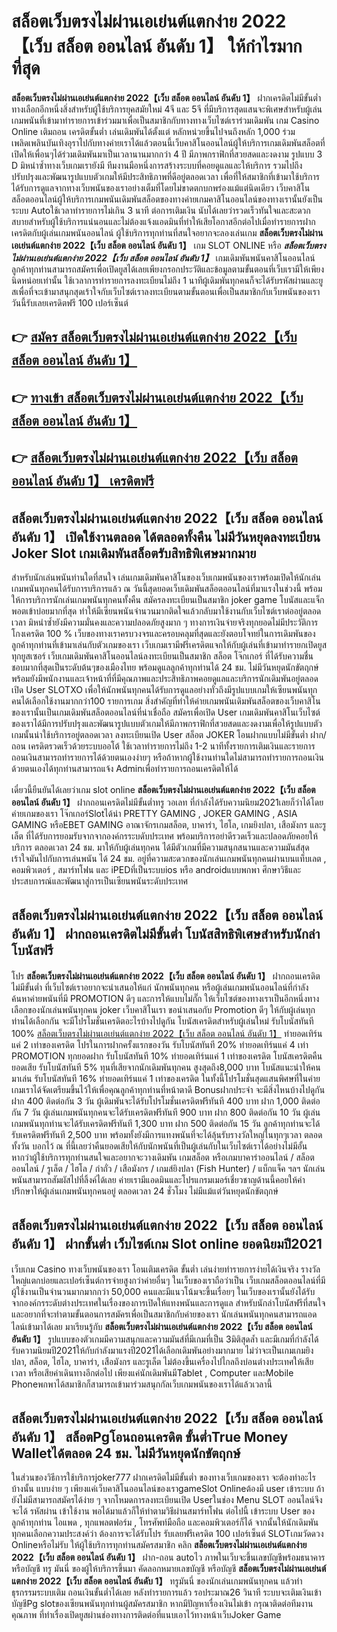 # สล็อตเว็บตรงไม่ผ่านเอเย่นต์แตกง่าย 2022【เว็บ สล็อต ออนไลน์ อันดับ 1】  ให้กำไรมากที่สุด

**สล็อตเว็บตรงไม่ผ่านเอเย่นต์แตกง่าย 2022【เว็บ สล็อต ออนไลน์ อันดับ 1】** ฝากเครดิตไม่มีขั้นต่ำ  ทางเลือกอีกหนึ่งสิ่งสำหรับผู้ใช้บริการยุคสมัยใหม่ 4จี และ 5จี ที่มีบริการสุดแสนจะพิเศษสำหรับผู้เล่นเกมพนันที่เข้ามาทำรายการเข้าร่วมมาเพื่อเป็นสมาชิกกับทางทางเว็บไซต์เราร่วมเดิมพัน เกม Casino Online เติมถอน เครดิตขั้นต่ำ เล่นเดิมพันได้ตั้งแต่ หลักหน่วยขึ้นไปจนถึงหลัก 1,000 ร่วมเพลิดเพลินบันเทิงอุราไปกับทางค่ายเราได้แล้วตอนนี้เว็บคาสิโนออนไลน์ผู้ให้บริการเกมเดิมพันสล็อตที่เปิดให้เพื่อนๆได้ร่วมเดิมพันมาเป็นเวลานานมากกว่า 4 ปี มีภาพกราฟิกที่สวยสดและงดงาม รูปแบบ 3 D
มิหนำซ้ำทางเว็บเกมเรายังมี ทีมงานมือหนึ่งการสร้างระบบที่คอยดูแลและให้บริการ  รวมไปถึงปรับปรุงและพัฒนารูปแบบตัวเกมให้มีประสิทธิภาพที่ดีอยู่ตลอดเวลา เพื่อที่ให้สมาชิกที่เข้ามาใช้บริการได้รับการดูแลจากทางเว็บพนันของเราอย่างเต็มที่โดยไม่ขาดตกบกพร่องแม้แต่นิดเดียว เว็บคาสิโนสล็อตออนไลน์ผู้ให้บริการเกมพนันเดิมพันสล็อตของทางค่ายเกมคาสิโนออนไลน์ของทางเรานั้นยังเป็นระบบ Autoใช้เวลาทำรายการไม่เกิน 3 นาที ต่อการเติมเงิน นับได้เลยว่ารวดเร็วทันใจและสะดวกสบายสำหรับผู้ใช้บริการแน่นอนและไม่ต้องแจ้งแอดมินที่ทำให้เสียโอกาสอีกต่อไปเมื่อทำรายการฝากเครดิตกับผู้เล่นเกมพนันออนไลน์
ผู้ใช้บริการทุกท่านที่สนใจอยากจะลองเล่นเกม **สล็อตเว็บตรงไม่ผ่านเอเย่นต์แตกง่าย 2022【เว็บ สล็อต ออนไลน์ อันดับ 1】** เกม SLOT ONLINE หรือ ***สล็อตเว็บตรงไม่ผ่านเอเย่นต์แตกง่าย 2022【เว็บ สล็อต ออนไลน์ อันดับ 1】*** เกมเดิมพันพนันคาสิโนออนไลน์ลูกค้าทุกท่านสามารถสมัครเพื่อเปิดยูสได้เลยเพียงกรอกประวัติและข้อมูลตามขั้นตอนที่เว็บเรามีให้เพียงนิดหน่อยเท่านั้น ใช้เวลาการทำรายการลงทะเบียนไม่ถึง 1 นาทีผู้เดิมพันทุกคนก็จะได้รับรหัสผ่านและยูสเพื่อที่จะเข้ามาสนุกสุดเร้าใจกับเว็บไซต์เราลงทะเบียนตามขั้นตอนเพื่อเป็นสมาชิกกับเว็บพนันของเราวันนี้รับเลยเครดิตฟรี 100 เปอร์เซ็นต์

## 👉 [สมัคร สล็อตเว็บตรงไม่ผ่านเอเย่นต์แตกง่าย 2022【เว็บ สล็อต ออนไลน์ อันดับ 1】](https://archa888.com/)
## 👉 [ทางเข้า สล็อตเว็บตรงไม่ผ่านเอเย่นต์แตกง่าย 2022【เว็บ สล็อต ออนไลน์ อันดับ 1】](https://archa888.com/)
## 👉 [สล็อตเว็บตรงไม่ผ่านเอเย่นต์แตกง่าย 2022【เว็บ สล็อต ออนไลน์ อันดับ 1】 เครดิตฟรี](https://archa888.com/)

## สล็อตเว็บตรงไม่ผ่านเอเย่นต์แตกง่าย 2022【เว็บ สล็อต ออนไลน์ อันดับ 1】 เปิดใช้งานตลอด ได้ตลอดทั้งคืน ไม่มีวันหยุดลงทะเบียน Joker Slot เกมเดิมพันสล็อตรับสิทธิพิเศษมากมาย

สำหรับนักเล่นพนันท่านใดที่สนใจ เล่นเกมเดิมพันคาสิโนของเว็บเกมพนันของเราพร้อมเปิดให้นักเล่นเกมพนันทุกคนได้รับการบริการแล้ว ณ วันนี้สุดยอดเว็บเดิมพันสล็อตออนไลน์ที่มาแรงในช่วงนี้ พร้อมให้การบริการนักเล่นเกมพนันทุกคนทั้งคืน สมัครลงทะเบียนเป็นสมาชิก joker game โบนัสและแจ็กพอตเข้าบ่อยมากที่สุด ทำให้มีเซียนพนันจำนวนมากติดใจแล้วกลับมาใช้งานกับเว็บไซต์เราต่ออยู่ตลอดเวลา มิหนำซ้ำยังมีความมั่นคงและความปลอดภัยสูงมาก ๆ ทางการเงินจ่ายจริงทุกยอดไม่มีประวัติการโกงเครดิต 100 % เว็บของทางเราครบวงจรและครอบคลุมที่สุดและยังตอบโจทย์ในการเดิมพันของลูกค้าทุกท่านที่เข้ามาเล่นกับตัวเกมของเรา
เว็บเกมเรามีฟรีเครดิตแจกให้กับผู้เล่นที่เข้ามาทำรายกเปิดยูสทุกยูสเซอร์ เว็บเกมเดิมพันคาสิโนออนไลน์ลงทะเบียนเป็นสมาชิก สล็อต โจ๊กเกอร์ ที่ได้รับความชื่นชอบมากที่สุดเป็นระดับต้นๆของเมืองไทย พร้อมดูแลลูกค้าทุกท่านได้ 24 ชม. ไม่มีวันหยุดนักขัตฤกษ์พร้อมยังมีพนักงานและเจ้าหน้าที่ที่มีคุณภาพและประสิทธิภาพคอยดูแลและบริการนักเดิมพันอยู่ตลอด เปิด User SLOTXO เพื่อให้นักพนันทุกคนได้รับการดูแลอย่างทั่วถึงมีรูปแบบเกมให้เซียนพนันทุกคนได้เลือกใช้งานมากกว่า100 รายการเกม
สิ่งสำคัญที่ทำให้ค่ายเกมพนันเดิมพันสล็อตของเว็บคาสิโนของเรานั้นเป็นเกมเดิมพันสล็อตออนไลน์ที่น่าเชื่อถือ สมัครเพื่อเปิด User  เกมเดิมพันคาสิโนเว็บไซต์ของเราได้มีการปรับปรุงและพัฒนารูปแบบตัวเกมให้มีภาพกราฟิกที่สวยสดและงดงามเพื่อให้รูปแบบตัวเกมนั้นน่าใช้บริการอยู่ตลอดเวลา ลงทะเบียนเปิด User สล็อต JOKER โอนฝากแบบไม่มีขั้นต่ำ ฝาก/ถอน เครดิตรวดเร็วด้วยระบบออโต้ ใช้เวลาทำรายการไม่ถึง 1-2 นาทีทั้งรายการเติมเงินและรายการถอนเงินสามารถทำรายการได้ด้วยตนเองง่ายๆ หรือถ้าหากผู้ใช้งานท่านใดไม่สามารถทำรายการถอนเงินด้วยตนเองได้ทุกท่านสามารถแจ้ง Adminเพื่อทำรายการถอนเครดิตให้ได้

เดี๋ยวนี้ยืนยันได้เลยว่าเกม slot online **สล็อตเว็บตรงไม่ผ่านเอเย่นต์แตกง่าย 2022【เว็บ สล็อต ออนไลน์ อันดับ 1】** ฝากถอนเครดิตไม่มีขั้นต่ำทรู วอเลท ที่กำลังได้รับความนิยม2021เลยก็ว่าได้โดยค่ายเกมของเรา โจ๊กเกอร์Slotได้นำ PRETTY GAMING , JOKER GAMING , ASIA GAMING หรือEBET GAMING อาณาจักรเกมสล็อต, บาคาร่า, ไฮโล, เกมยิงปลา, เสือมังกร และรูเล็ต ที่ได้รับการยอมรับจากจากองค์กรระบดับประเทศ พร้อมบริการอย่าดีรวดเร็วและปลอดภัยคอยให้บริการ ตลอดเวลา 24 ชม. มาให้กับผู้เล่นทุกคน ได้มีตัวเกมที่มีความสนุกสนานและความมันส์สุดเร้าใจมันไปกับการเล่นพนัน ได้ 24 ชม. อยู่ที่ความสะดวกของนักเล่นเกมพนันทุกคนผ่านบนแท็บเลต , คอมพิวเตอร์ , สมาร์ทโฟน และ iPEDที่เป็นระบบios หรือ androidแบบพกพา ศึกษาวิธีและประสบการณ์และพัฒนาสู่การเป็นเซียนพนันระดับประเทศ

## สล็อตเว็บตรงไม่ผ่านเอเย่นต์แตกง่าย 2022【เว็บ สล็อต ออนไลน์ อันดับ 1】 ฝากถอนเครดิตไม่มีขั้นต่ำ โบนัสสิทธิพิเศษสำหรับนักล่าโบนัสฟรี

โปร **สล็อตเว็บตรงไม่ผ่านเอเย่นต์แตกง่าย 2022【เว็บ สล็อต ออนไลน์ อันดับ 1】** ฝากถอนเครดิตไม่มีขั้นต่ำ ที่เว็บไซต์เราอยากจะนำเสนอให้แก่  นักพนันทุกคน หรือผู้เล่นเกมพนันออนไลน์ที่กำลังค้นหาค่ายพนันที่มี  PROMOTION ดีๆ และการให้แบบไม่กั๊ก ให้เว็บไซต์ของทางเราเป็นอีกหนึ่งทางเลือกของนักเล่นพนันทุกคน joker เว็บคาสิโนเรา ขอนำเสนอกับ Promotion ดีๆ ให้กับผู้เล่นทุกท่านได้เลือกกัน จะมีโปรโมชั่นเครดิตอะไรบ้างไปดูกัน
โบนัสเครดิตสำหรับผู้เล่นใหม่ รับโบนัสทันที 100% [สล็อตเว็บตรงไม่ผ่านเอเย่นต์แตกง่าย 2022【เว็บ สล็อต ออนไลน์ อันดับ 1】](https://archa888.com/) ทำยอดเทิร์นแค่ 2 เท่าของเครดิต
โปรในการฝากครั้งแรกของวัน รับโบนัสทันที 20% ทำยอดเทิร์นแค่ 4 เท่า
 PROMOTION ทุกยอดฝาก รับโบนัสทันที 10% ทำยอดเทิร์นแค่ 1 เท่าของเครดิต
โบนัสเครดิตคืนยอดเสีย รับโบนัสทันที 5% ทุนที่เสียจากนักเดิมพันทุกคน สูงสุดถึง8,000 บาท
โบนัสแนะนำให้คนมาเล่น รับโบนัสทันที 16% ทำยอดเทิร์นแค่ 1 เท่าของเครดิต
ในทั้งนี้โปรโมชั่นสุดแสนพิศษที่ในค่ายเกมเราได้จัดเตรียมขึ้นไว้ให้เพื่อคุณลูกค้าทุกท่านที่หน้าตาดี Bonusฝากประจำ จะมีสิ่งไหนบ้างไปดูกัน
ฝาก 400 ติดต่อกัน 3 วัน ผู้เดิมพันจะได้รับโปรโมชั่นเครดิตฟรีทันที 400 บาท
ฝาก 1,000 ติดต่อกัน 7 วัน ผู้เล่นเกมพนันทุกคนจะได้รับเครดิตฟรีทันที 900 บาท
ฝาก 800 ติดต่อกัน 10 วัน ผู้เล่นเกมพนันทุกท่านจะได้รับเครดิตฟรีทันที 1,300 บาท
ฝาก 500 ติดต่อกัน 15 วัน ลูกค้าทุกท่านจะได้รับเครดิตฟรีทันที 2,500 บาท
พร้อมทั้งยังมีการแทงพนันที่จะได้ลุ้นรับรางวัลใหญ่ในทุกๆเวลา ตลอดทั้งวัน บอกไว้ ณ ที่นี้เลยว่าคืนยอดเสียให้กับนักพนันที่เป็นผู้เล่นกับในเว็บไซต์เราได้อย่างไม่มีอั้น หากว่าผู้ใช้บริการทุกท่านสนใจและอยากจะวางเดิมพัน เกมสล็อต หรือเกมบาคาร่าออนไลน์ / สล็อตออนไลน์ / รูเล็ต / ไฮโล / กำถั่ว / เสือมังกร / เกมส์ยิงปลา (Fish Hunter) / แบ็กแจ็ค ฯลฯ นักเล่นพนันสามารถสัมผัสไปที่ลิ้งค์ได้เลย ค่ายเรามีแอดมินและโปรแกรมเมอร์เชี่ยวชาญด้านนี้คอยให้คำปรึกษาให้ผู้เล่นเกมพนันทุกคนอยู่ ตลอดเวลา 24 ชั่วโมง ไม่มีแม้แต่วันหยุดนักขัตฤกษ์

## สล็อตเว็บตรงไม่ผ่านเอเย่นต์แตกง่าย 2022【เว็บ สล็อต ออนไลน์ อันดับ 1】 ฝากขั้นต่ำ  เว็บไซต์เกม Slot online ยอดนิยมปี2021

เว็บเกม Casino ทางเว็บพนันของเรา โอนเติมเครดิต ขั้นต่ำ เล่นง่ายทำรายการง่ายได้เงินจริง รางวัลใหญ่แตกบ่อยและเปอร์เซ็นต์การจ่ายสูงกว่าค่ายอื่นๆ ในเว็บของเราถือว่าเป็น เว็บเกมสล็อตออนไลน์ที่มีผู้ใช้งานเป็นจำนวนมากมากกว่า 50,000 คนและมีแนวโน้มจะขึ้นเรื่อยๆ ในเว็บของเรานั้นยังได้รับจากองค์กรระดับต่างประเทศในเรื่องของการเปิดให้แทงพนันและการดูแล สำหรับนักล่าโบนัสฟรีที่สนใจและอยากที่จะทำตามขั้นตอนการสมัครเพื่อเป็นสมาชิกกับค่ายของเรา นักเล่นพนันทุกคนสามารถแอดไลน์เข้ามาได้เลย
	มาเรียนรู้กับ **สล็อตเว็บตรงไม่ผ่านเอเย่นต์แตกง่าย 2022【เว็บ สล็อต ออนไลน์ อันดับ 1】** รูปแบบของตัวเกมมีความสนุกและความมันส์ที่มีเกมที่เป็น 3มิติสุดล้ำ และมีเกมที่กำลังได้รับความนิยมปี2021ให้กับกำลังมาแรงปี2021ได้เลือกเดิมพันอย่างมากมาย  ไม่ว่าจะเป็นเกมเกมยิงปลา, สล็อต, ไฮโล, บาคาร่า, เสือมังกร และรูเล็ต ไม่ต้องขึ้นเครื่องไปไกลถึงบ่อนต่างประเทศให้เสียเวลา หรือเสียค่าเดินทางอีกต่อไป เพียงแค่นักเดิมพันมีTablet , Computer และMobile Phoneพกพาได้สมาชิกก็สามารถเข้ามาร่วมสนุกกัลเว็บเกมพนันของเราได้แล้วเวลานี้

## สล็อตเว็บตรงไม่ผ่านเอเย่นต์แตกง่าย 2022【เว็บ สล็อต ออนไลน์ อันดับ 1】 สล็อตPgโอนถอนเครดิต ขั้นต่ำTrue Money Walletได้ตลอด 24 ชม. ไม่มีวันหยุดนักขัตฤกษ์

ในส่วนของวิธีการใช้บริการjoker777 ฝากเครดิตไม่มีขั้นต่ำ ของทางเว็บเกมของเรา จะต้องทำอะไรบ้างนั้น แบบง่าย ๆ เพียงแค่เว็บคาสิโนออนไลน์ของเราgameSlot Onlineต้องมี user เข้าระบบ ถ้ายังไม่มีสามารถสมัครได้ง่าย ๆ จากโหมดการลงทะเบียนเปิด Userในช่อง Menu SLOT ออนไลน์จึงจะได้ รหัสผ่าน เข้าใช้งาน พอได้มาแล้วก็ให้ทำตามวิธีผ่านสมาร์ทโฟน ต่อไปนี้
เข้าระบบ User  ของลูกค้าทุกท่าน ไอแพด , ทุกแพลตฟอร์ม , โทรศัพท์มือถือ และคอมพิวเตอร์ก็ได้
จากนั้นให้นักเดิมพันทุกคนเลือกความประสงค์ว่า ต้องการจะได้รับโปร รับเลยฟรีเครดิต 100 เปอร์เซ็นต์  SLOTเกมวัดดวง Onlineหรือไม่รับ
ให้ผู้ใช้บริการทุกท่านสมัครสมาชิก คลิก **สล็อตเว็บตรงไม่ผ่านเอเย่นต์แตกง่าย 2022【เว็บ สล็อต ออนไลน์ อันดับ 1】** ฝาก-ถอน autoไว ภาพในเว็บจะขึ้นเลขบัญชีพร้อมธนาคาร หรือบัญชี ทรู มันนี่ ของผู้ให้บริการขึ้นมา
คัดลอกหมายเลขบัญชี หรือบัญชี **สล็อตเว็บตรงไม่ผ่านเอเย่นต์แตกง่าย 2022【เว็บ สล็อต ออนไลน์ อันดับ 1】** ทรูมันนี่ ของนักเล่นเกมพนันทุกคน แล้วทำธุรกรรมระบบเติม ถอนเงินขั้นต่ำได้เลย
หลังทำรายการแล้ว รอประมาณ26 วินาที ระบบจะเติมเงินเข้าบัญชีPg slotของเซียนพนันทุกท่านผู้สมัครสมาชิก
หากมีปัญหาเรื่องเงินไม่เข้า กรุณาติดต่อทีมงานคุณภาพ ที่ทำเรื่องเปิดยูสผ่านช่องทางการติดต่อที่แนบเอาไว้ทางหน้าเว็บJoker Game


